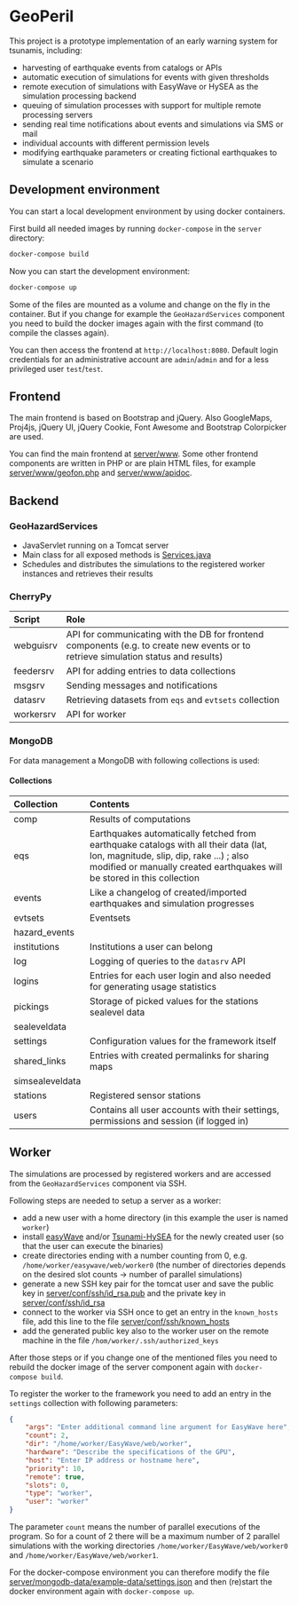 # GeoPeril

This project is a prototype implementation of an early warning system for
tsunamis, including:

* harvesting of earthquake events from catalogs or APIs
* automatic execution of simulations for events with given thresholds
* remote execution of simulations with EasyWave or HySEA as the simulation processing backend
* queuing of simulation processes with support for multiple remote processing servers
* sending real time notifications about events and simulations via SMS or mail
* individual accounts with different permission levels
* modifying earthquake parameters or creating fictional earthquakes to simulate a scenario

## Development environment

You can start a local development environment by using docker containers.

First build all needed images by running `docker-compose` in the `server` directory:

```bash
docker-compose build
```

Now you can start the development environment:

```bash
docker-compose up
```

Some of the files are mounted as a volume and change on the fly in the container.
But if you change for example the `GeoHazardServices` component you need to build
the docker images again with the first command (to compile the classes again).

You can then access the frontend at `http://localhost:8080`.
Default login credentials for an administrative account are `admin`/`admin` and
for a less privileged user `test`/`test`.

## Frontend

The main frontend is based on Bootstrap and jQuery. Also GoogleMaps, Proj4js,
jQuery UI, jQuery Cookie, Font Awesome and Bootstrap Colorpicker are used.

You can find the main frontend at [server/www](server/www). Some other frontend components
are written in PHP or are plain HTML files, for example
[server/www/geofon.php](server/www/geofon.php) and [server/www/apidoc](server/www/apidoc).

## Backend

### GeoHazardServices

* JavaServlet running on a Tomcat server
* Main class for all exposed methods is [Services.java](server/tomcat/GeoHazardServices/src/main/java/GeoHazardServices/Services.java)
* Schedules and distributes the simulations to the registered worker instances and retrieves their results

### CherryPy

| Script | Role |
| :----- | :----- |
| webguisrv | API for communicating with the DB for frontend components (e.g. to create new events or to retrieve simulation status and results) |
| feedersrv | API for adding entries to data collections |
| msgsrv | Sending messages and notifications |
| datasrv | Retrieving datasets from `eqs` and `evtsets` collection |
| workersrv | API for worker |

### MongoDB

For data management a MongoDB with following collections is used:

#### Collections

| Collection | Contents |
| :----- | :----- |
| comp | Results of computations |
| eqs | Earthquakes automatically fetched from earthquake catalogs with all their data (lat, lon, magnitude, slip, dip, rake ...) ; also modified or manually created earthquakes will be stored in this collection |
| events | Like a changelog of created/imported earthquakes and simulation progresses |
| evtsets | Eventsets |
| hazard_events | |
| institutions | Institutions a user can belong |
| log | Logging of queries to the `datasrv` API |
| logins | Entries for each user login and also needed for generating usage statistics |
| pickings | Storage of picked values for the stations sealevel data |
| sealeveldata |  |
| settings | Configuration values for the framework itself |
| shared_links | Entries with created permalinks for sharing maps |
| simsealeveldata |  |
| stations | Registered sensor stations |
| users | Contains all user accounts with their settings, permissions and session (if logged in) |

## Worker

The simulations are processed by registered workers and are accessed from the
`GeoHazardServices` component via SSH.

Following steps are needed to setup a server as a worker:

* add a new user with a home directory (in this example the user is named `worker`)
* install [easyWave](https://gitext.gfz-potsdam.de/geoperil/easyWave) and/or [Tsunami-HySEA](https://edanya.uma.es/hysea/index.php/models/tsunami-hysea) for the newly created user (so that the user can execute the binaries)
* create directories ending with a number counting from 0, e.g. `/home/worker/easywave/web/worker0` (the number of directories depends on the desired slot counts -> number of parallel simulations)
* generate a new SSH key pair for the tomcat user and save the public key in [server/conf/ssh/id_rsa.pub](server/conf/ssh/id_rsa.pub) and the private key in [server/conf/ssh/id_rsa](server/conf/ssh/id_rsa.pub)
* connect to the worker via SSH once to get an entry in the `known_hosts` file, add this line to the file [server/conf/ssh/known_hosts](server/conf/ssh/known_hosts)
* add the generated public key also to the worker user on the remote machine in the file `/hom/worker/.ssh/authorized_keys`

After those steps or if you change one of the mentioned files you need to
rebuild the docker image of the server component again with
`docker-compose build`.

To register the worker to the framework you need to add an entry in the
`settings` collection with following parameters:

```json
{
    "args": "Enter additional command line argument for EasyWave here",
    "count": 2,
    "dir": "/home/worker/EasyWave/web/worker",
    "hardware": "Describe the specifications of the GPU",
    "host": "Enter IP address or hostname here",
    "priority": 10,
    "remote": true,
    "slots": 0,
    "type": "worker",
    "user": "worker"
}
```

The parameter `count` means the number of parallel executions of the program.
So for a count of 2 there will be a maximum number of 2 parallel simulations
with the working directories `/home/worker/EasyWave/web/worker0` and
`/home/worker/EasyWave/web/worker1`.

For the docker-compose environment you can therefore modify the file
[server/mongodb-data/example-data/settings.json](server/mongodb-data/example-data/settings.json)
and then (re)start the docker environment again with `docker-compose up`.
